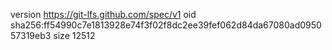 version https://git-lfs.github.com/spec/v1
oid sha256:ff54990c7e1813928e74f3f02f8dc2ee39fef062d84da67080ad095057319eb3
size 12512
